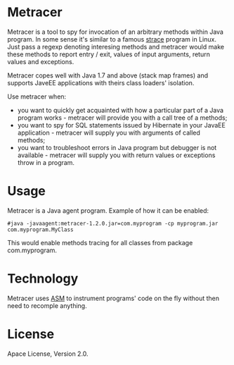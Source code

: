 # Metracer
Metracer is a tool to spy for invocation of an arbitrary methods within Java program. In some sense it's similar to a famous [strace] program in Linux. Just pass a regexp denoting interesing methods and metracer would make these methods to report entry / exit, values of input arguments, return values and exceptions. 

Metracer copes well with Java 1.7 and above (stack map frames) and supports JaveEE applications with theirs class loaders' isolation.

Use metracer when:
 - you want to quickly get acquainted with how a particular part of a Java program works - metracer will provide you with a call tree of a methods;
 - you want to spy for SQL statements issued by Hibernate in your JavaEE application - metracer will supply you with arguments of called methods;
 - you want to troubleshoot errors in Java program but debugger is not available - metracer will supply you with return values or exceptions throw in a program.

# Usage
Metracer is a Java agent program. Example of how it can be enabled:

`#java -javaagent:metracer-1.2.0.jar=com.myprogram -cp myprogram.jar com.myprogram.MyClass`

This would enable methods tracing for all classes from package com.myprogram.

# Technology
Metracer uses [ASM] to instrument programs' code on the fly without then need to recomple anything.

# License
Apace License, Version 2.0.

[strace]: <http://linux.die.net/man/1/strace>
[ASM]: <http://asm.ow2.org/>
